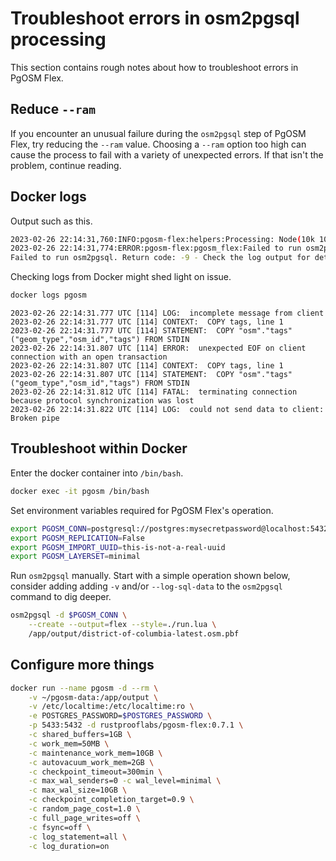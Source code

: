 # Troubleshoot errors in osm2pgsql processing

This section contains rough notes about how to troubleshoot errors in PgOSM Flex.

## Reduce `--ram`

If you encounter an unusual failure during the `osm2pgsql` step of PgOSM Flex,
try reducing the `--ram` value.  Choosing a `--ram` option too high can cause
the process to fail with a variety of unexpected errors.  If that isn't the problem,
continue reading. 


## Docker logs

Output such as this.

```bash
2023-02-26 22:14:31,760:INFO:pgosm-flex:helpers:Processing: Node(10k 10.0k/s) Way(0k 0.00k/s) Relation(0Processing: Node(84760k 277.9k/s) Way(0k 0.00k/s) Relation(0 0.0/s)
2023-02-26 22:14:31,774:ERROR:pgosm-flex:pgosm_flex:Failed to run osm2pgsql. Return code: -9
Failed to run osm2pgsql. Return code: -9 - Check the log output for details
```


Checking logs from Docker might shed light on issue.

```bash
docker logs pgosm
```

```
2023-02-26 22:14:31.777 UTC [114] LOG:  incomplete message from client
2023-02-26 22:14:31.777 UTC [114] CONTEXT:  COPY tags, line 1
2023-02-26 22:14:31.777 UTC [114] STATEMENT:  COPY "osm"."tags" ("geom_type","osm_id","tags") FROM STDIN
2023-02-26 22:14:31.807 UTC [114] ERROR:  unexpected EOF on client connection with an open transaction
2023-02-26 22:14:31.807 UTC [114] CONTEXT:  COPY tags, line 1
2023-02-26 22:14:31.807 UTC [114] STATEMENT:  COPY "osm"."tags" ("geom_type","osm_id","tags") FROM STDIN
2023-02-26 22:14:31.812 UTC [114] FATAL:  terminating connection because protocol synchronization was lost
2023-02-26 22:14:31.822 UTC [114] LOG:  could not send data to client: Broken pipe
```

## Troubleshoot within Docker

Enter the docker container into `/bin/bash`.

```bash
docker exec -it pgosm /bin/bash
```

Set environment variables required for PgOSM Flex's operation.

```bash
export PGOSM_CONN=postgresql://postgres:mysecretpassword@localhost:5432/pgosm?application_name=pgosm-flex
export PGOSM_REPLICATION=False
export PGOSM_IMPORT_UUID=this-is-not-a-real-uuid
export PGOSM_LAYERSET=minimal
```

Run `osm2pgsql` manually.  Start with a simple operation shown below,
consider adding adding `-v` and/or `--log-sql-data` to the `osm2pgsql` command
to dig deeper.

```bash
osm2pgsql -d $PGOSM_CONN \
    --create --output=flex --style=./run.lua \
    /app/output/district-of-columbia-latest.osm.pbf
```

## Configure more things

```bash
docker run --name pgosm -d --rm \
    -v ~/pgosm-data:/app/output \
    -v /etc/localtime:/etc/localtime:ro \
    -e POSTGRES_PASSWORD=$POSTGRES_PASSWORD \
    -p 5433:5432 -d rustprooflabs/pgosm-flex:0.7.1 \
    -c shared_buffers=1GB \
    -c work_mem=50MB \
    -c maintenance_work_mem=10GB \
    -c autovacuum_work_mem=2GB \
    -c checkpoint_timeout=300min \
    -c max_wal_senders=0 -c wal_level=minimal \
    -c max_wal_size=10GB \
    -c checkpoint_completion_target=0.9 \
    -c random_page_cost=1.0 \
    -c full_page_writes=off \
    -c fsync=off \
    -c log_statement=all \
    -c log_duration=on
```


